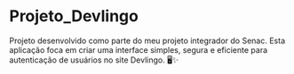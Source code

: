 # Projeto_Devlingo
 Projeto desenvolvido como parte do meu projeto integrador do Senac. Esta aplicação foca em criar uma interface simples, segura e eficiente para autenticação de usuários no site Devlingo. 🖥️✨
